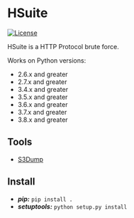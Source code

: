 # HSuite

[![License](https://img.shields.io/badge/license-MIT-green.svg)](https://github.com/Placidina/hsuite/blob/master/LICENSE)

HSuite is a HTTP Protocol brute force.

Works on Python versions:

- 2.6.x and greater
- 2.7.x and greater
- 3.4.x and greater
- 3.5.x and greater
- 3.6.x and greater
- 3.7.x and greater
- 3.8.x and greater

## Tools

- [S3Dump](docs/s3dump/README.md)

## Install

- ***pip:*** `pip install .`
- ***setuptools:*** `python setup.py install`
